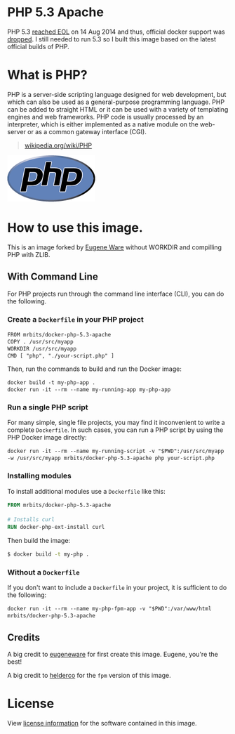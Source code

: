 # PHP 5.3 Apache

PHP 5.3 [reached EOL](http://php.net/eol.php) on 14 Aug 2014 and thus, official docker support was [dropped](https://github.com/docker-library/php/pull/20). I still needed to run 5.3 so I built this image based on the latest official builds of PHP.

# What is PHP?

PHP is a server-side scripting language designed for web development, but which can also be used as a general-purpose programming language. PHP can be added to straight HTML or it can be used with a variety of templating engines and web frameworks. PHP code is usually processed by an interpreter, which is either implemented as a native module on the web-server or as a common gateway interface (CGI).

> [wikipedia.org/wiki/PHP](http://en.wikipedia.org/wiki/PHP)

![logo](https://raw.githubusercontent.com/docker-library/docs/master/php/logo.png)

# How to use this image.

This is an image forked by [Eugene Ware](https://github.com/eugeneware/docker-php-5.3-apache) without WORKDIR and compilling PHP with ZLIB.

## With Command Line

For PHP projects run through the command line interface (CLI), you can do the following.

### Create a `Dockerfile` in your PHP project

    FROM mrbits/docker-php-5.3-apache
    COPY . /usr/src/myapp
    WORKDIR /usr/src/myapp
    CMD [ "php", "./your-script.php" ]

Then, run the commands to build and run the Docker image:

    docker build -t my-php-app .
    docker run -it --rm --name my-running-app my-php-app

### Run a single PHP script

For many simple, single file projects, you may find it inconvenient to write a complete `Dockerfile`. In such cases, you can run a PHP script by using the PHP Docker image directly:

    docker run -it --rm --name my-running-script -v "$PWD":/usr/src/myapp -w /usr/src/myapp mrbits/docker-php-5.3-apache php your-script.php

### Installing modules

To install additional modules use a `Dockerfile` like this:

``` Dockerfile
FROM mrbits/docker-php-5.3-apache

# Installs curl
RUN docker-php-ext-install curl
```

Then build the image:

``` bash
$ docker build -t my-php .
```

### Without a `Dockerfile`

If you don't want to include a `Dockerfile` in your project, it is sufficient to do the following:

    docker run -it --rm --name my-php-fpm-app -v "$PWD":/var/www/html mrbits/docker-php-5.3-apache

## Credits

A big credit to [eugeneware](https://github.com/eugeneware/docker-php-5.3-apache) for first create this image. Eugene, you're the best!

A big credit to [helderco](https://github.com/helderco/docker-php-5.3) for the `fpm` version of this image.

# License

View [license information](http://php.net/license/) for the software contained in this image.
